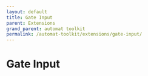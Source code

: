 ```yaml
---
layout: default
title: Gate Input
parent: Extensions
grand_parent: automat toolkit
permalink: /automat-toolkit/extensions/gate-input/
---
```


# Gate Input
